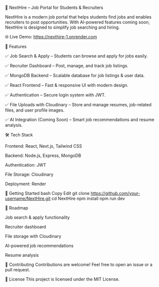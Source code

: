 🚀 NextHire – Job Portal for Students & Recruiters

NextHire is a modern job portal that helps students find jobs and enables recruiters to post opportunities. 
With AI-powered features coming soon, NextHire is designed to simplify job searching and hiring.

🌐 Live Demo: https://nexthire-1.onrender.com

🌟 Features

✅ Job Search & Apply – Students can browse and apply for jobs easily.

✅ Recruiter Dashboard – Post, manage, and track job listings.

✅ MongoDB Backend – Scalable database for job listings & user data.

✅ React Frontend – Fast & responsive UI with modern design.

✅ Authentication – Secure login system with JWT.

✅ File Uploads with Cloudinary – Store and manage resumes, job-related files, and user profile images.

✅ AI Integration (Coming Soon) – Smart job recommendations and resume analysis.

🛠️ Tech Stack

Frontend: React, Next.js, Tailwind CSS

Backend: Node.js, Express, MongoDB

Authentication: JWT

File Storage: Cloudinary

Deployment: Render


🚀 Getting Started
bash
Copy
Edit
git clone https://github.com/your-username/NextHire.git
cd NextHire
npm install
npm run dev


🎯 Roadmap

 Job search & apply functionality
 
 Recruiter dashboard
 
 File storage with Cloudinary
 
 AI-powered job recommendations
 
 Resume analysis

 
🤝 Contributing
Contributions are welcome! Feel free to open an issue or a pull request.

📜 License
This project is licensed under the MIT License.
